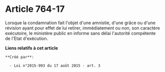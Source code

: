 # Article 764-17

Lorsque la condamnation fait l'objet d'une amnistie, d'une grâce ou d'une révision ayant pour effet de lui retirer,
immédiatement ou non, son caractère exécutoire, le ministère public en informe sans délai l'autorité compétente de l'Etat
d'exécution.

**Liens relatifs à cet article**

	**Créé par**:

	  - Loi n°2015-993 du 17 août 2015 - art. 3
